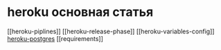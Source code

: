 # heroku основная статья

[[heroku-piplines]]
[[heroku-release-phase]]
[[heroku-variables-config]]
[heroku-postgres](https://devcenter.heroku.com/articles/heroku-postgresql)
[[requirements]]
